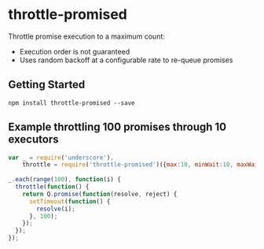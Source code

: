 # throttle-promised
Throttle promise execution to a maximum count:
- Execution order is not guaranteed
- Uses random backoff at a configurable rate to re-queue promises

## Getting Started

```shell
npm install throttle-promised --save
```

## Example throttling 100 promises through 10 executors
```js
var _ = require('underscore'),
    throttle = require('throttle-promised')({max:10, minWait:10, maxWait:100});
    
_.each(range(100), function(i) {
  throttle(function() {
    return Q.promise(function(resolve, reject) {
      setTimeout(function() {
        resolve(i);
      }, 100);
    });
  });
});
```
